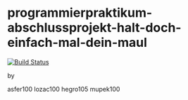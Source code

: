 # programmierpraktikum-abschlussprojekt-halt-doch-einfach-mal-dein-maul

[![Build Status](https://travis-ci.org/ProPra16/programmierpraktikum-abschlussprojekt-halt-doch-einfach-mal-dein-maul.svg?branch=gradle)](https://travis-ci.org/ProPra16/programmierpraktikum-abschlussprojekt-halt-doch-einfach-mal-dein-maul)

by

asfer100
lozac100
hegro105
mupek100
